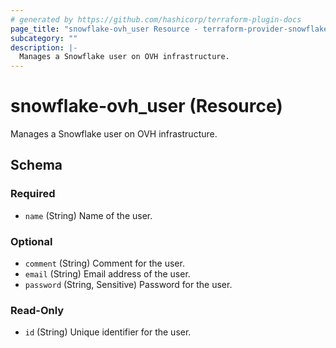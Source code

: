 ```yaml
---
# generated by https://github.com/hashicorp/terraform-plugin-docs
page_title: "snowflake-ovh_user Resource - terraform-provider-snowflake-ovh"
subcategory: ""
description: |-
  Manages a Snowflake user on OVH infrastructure.
---
```


# snowflake-ovh_user (Resource)

Manages a Snowflake user on OVH infrastructure.



<!-- schema generated by tfplugindocs -->
## Schema

### Required

- `name` (String) Name of the user.

### Optional

- `comment` (String) Comment for the user.
- `email` (String) Email address of the user.
- `password` (String, Sensitive) Password for the user.

### Read-Only

- `id` (String) Unique identifier for the user.
